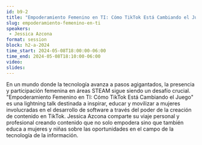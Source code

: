 ```yaml
---
id: b9-2
title: "Empoderamiento Femenino en TI: Cómo TikTok Está Cambiando el Juego"
slug: empoderamiento-femenino-en-ti
speakers:
 - Jessica Azcona
format: session
block: h2-a-2024
time_start: 2024-05-08T18:00:00-06:00
time_end: 2024-05-08T18:10:00-06:00
video:
slides:
---
```


En un mundo donde la tecnología avanza a pasos agigantados, la presencia y participación femenina en áreas STEAM sigue siendo un desafío crucial. "Empoderamiento Femenino en TI: Cómo TikTok Está Cambiando el Juego" es una lightning talk destinada a inspirar, educar y movilizar a mujeres involucradas en el desarrollo de software a través del poder de la creación de contenido en TikTok. Jessica Azcona comparte su viaje personal y profesional creando contenido que no solo empodera sino que también educa a mujeres y niñas sobre las oportunidades en el campo de la tecnología de la información.
